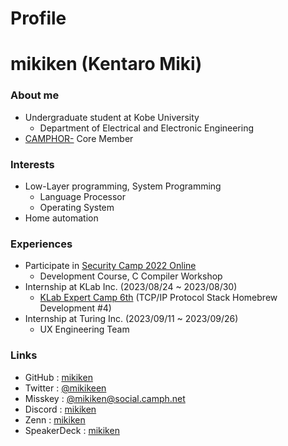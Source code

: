 # Profile


# mikiken (Kentaro Miki)

### About me
- Undergraduate student at Kobe University 
  - Department of Electrical and Electronic Engineering
- [CAMPHOR-](https://camph.net) Core Member

### Interests
- Low-Layer programming, System Programming
  - Language Processor
  - Operating System
- Home automation

### Experiences
- Participate in [Security Camp 2022 Online](https://www.ipa.go.jp/jinzai/security-camp/2022/zenkoku/index.html)
  - Development Course, C Compiler Workshop
- Internship at KLab Inc. (2023/08/24 ~ 2023/08/30)
  - [KLab Expert Camp 6th](https://klab-hr.snar.jp/jobboard/detail.aspx?id=ceG7Rw98wQU) (TCP/IP Protocol Stack Homebrew Development #4)
- Internship at Turing Inc. (2023/09/11 ~ 2023/09/26)
  - UX Engineering Team

### Links
- GitHub : [mikiken](https://github.com/mikiken)
- Twitter : [@mikikeen](https://twitter.com/mikikeen)
- Misskey : [@mikiken@social.camph.net](https://social.camph.net/@mikiken)
- Discord : [mikiken](https://discordapp.com/users/mikiken)
- Zenn : [mikiken](https://zenn.dev/mikiken)
- SpeakerDeck : [mikiken](https://speakerdeck.com/mikiken)



